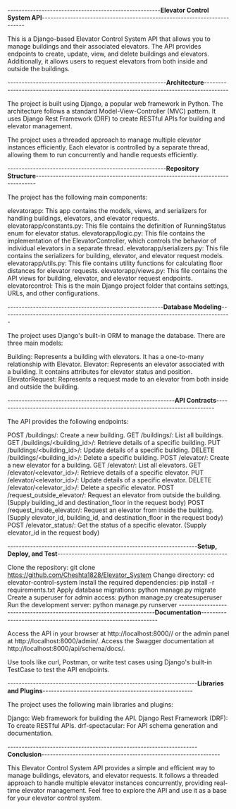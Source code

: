 ------------------------------------------------------**Elevator Control System API**------------------------------------------------------------------------

This is a Django-based Elevator Control System API that allows you to manage buildings and their associated elevators.
The API provides endpoints to create, update, view, and delete buildings and elevators. 
Additionally, it allows users to request elevators from both inside and outside the buildings.

--------------------------------------------------------**Architecture**--------------------------------------------------------------------------------------

The project is built using Django, a popular web framework in Python. The architecture follows a standard Model-View-Controller (MVC) pattern. It uses Django Rest Framework (DRF) to create RESTful APIs for building and elevator management.

The project uses a threaded approach to manage multiple elevator instances efficiently. Each elevator is controlled by a separate thread, allowing them to run concurrently and handle requests efficiently.

--------------------------------------------------------**Repository Structure**------------------------------------------------------------------------------

The project has the following main components:

elevatorapp: This app contains the models, views, and serializers for handling buildings, elevators, and elevator requests.
elevatorapp/constants.py: This file contains the definition of RunningStatus enum for elevator status.
elevatorapp/logic.py: This file contains the implementation of the ElevatorController, which controls the behavior of individual elevators in a separate thread.
elevatorapp/serializers.py: This file contains the serializers for building, elevator, and elevator request models.
elevatorapp/utils.py: This file contains utility functions for calculating floor distances for elevator requests.
elevatorapp/views.py: This file contains the API views for building, elevator, and elevator request endpoints.
elevatorcontrol: This is the main Django project folder that contains settings, URLs, and other configurations.

-------------------------------------------------------**Database Modeling**---------------------------------------------------------------------------------

The project uses Django's built-in ORM to manage the database. There are three main models:

Building: Represents a building with elevators. It has a one-to-many relationship with Elevator.
Elevator: Represents an elevator associated with a building. It contains attributes for elevator status and position.
ElevatorRequest: Represents a request made to an elevator from both inside and outside the building.

-----------------------------------------------------------**API Contracts**-----------------------------------------------------------------------------

The API provides the following endpoints:

POST /buildings/: Create a new building.
GET /buildings/: List all buildings.
GET /buildings/<building_id>/: Retrieve details of a specific building.
PUT /buildings/<building_id>/: Update details of a specific building.
DELETE /buildings/<building_id>/: Delete a specific building.
POST /elevator/: Create a new elevator for a building.
GET /elevator/: List all elevators.
GET /elevator/<elevator_id>/: Retrieve details of a specific elevator.
PUT /elevator/<elevator_id>/: Update details of a specific elevator.
DELETE /elevator/<elevator_id>/: Delete a specific elevator.
POST /request_outside_elevator/: Request an elevator from outside the building. (Supply building_id and destination_floor in the request body)
POST /request_inside_elevator/: Request an elevator from inside the building. (Supply elevator_id, building_id, and destination_floor in the request body)
POST /elevator_status/: Get the status of a specific elevator. (Supply elevator_id in the request body)

-------------------------------------------------------------------**Setup, Deploy, and Test**------------------------------------------------------------

Clone the repository: git clone https://github.com/Cheshta1828/Elevator_System
Change directory: cd elevator-control-system
Install the required dependencies: pip install -r requirements.txt
Apply database migrations: python manage.py migrate
Create a superuser for admin access: python manage.py createsuperuser
Run the development server: python manage.py runserver
---------------------------------------------------------------------**Documentation**--------------------------------------------------------------

Access the API in your browser at http://localhost:8000/<endpoint>/ or the admin panel at http://localhost:8000/admin/.
Access the Swagger documentation at http://localhost:8000/api/schema/docs/.

Use tools like curl, Postman, or write test cases using Django's built-in TestCase to test the API endpoints.

-------------------------------------------------------------------**Libraries and Plugins**-----------------------------------------------------

The project uses the following main libraries and plugins:

Django: Web framework for building the API.
Django Rest Framework (DRF): To create RESTful APIs.
drf-spectacular: For API schema generation and documentation.

-------------------------------------------------------------------**Conclusion**---------------------------------------------------------------

This Elevator Control System API provides a simple and efficient way to manage buildings, elevators, and elevator requests. It follows a threaded approach to handle multiple elevator instances concurrently, providing real-time elevator management. Feel free to explore the API and use it as a base for your elevator control system. 

